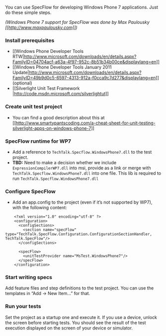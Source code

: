 You can use SpecFlow for developing Windows Phone 7 applications. Just do these simple steps.

*(Windows Phone 7 support for SpecFlow was done by Max Paulousky [[http://www.maxpaulousky.com]])*

### Install prerequisites

- [[Windows Phone Developer Tools RTW|http://www.microsoft.com/downloads/en/details.aspx?FamilyID=04704acf-a63a-4f97-952c-8b51b34b00ce&displaylang=en]]
- [[Windows Phone Developer Tools January 2011 Update|http://www.microsoft.com/downloads/en/details.aspx?FamilyID=49b9d0c5-6597-4313-912a-f0cca9c7d277&displaylang=en]] (optional)
- [[Silverlight Unit Test Framework |http://code.msdn.microsoft.com/silverlightut]]

### Create unit test project
- You can find a good description about this at [[http://www.smartypantscoding.com/a-cheat-sheet-for-unit-testing-silverlight-apps-on-windows-phone-7]]

### SpecFlow runtime for WP7

- Add a reference to `TechTalk.Specflow.WindowsPhone7.dll` to the test project.
- **TBD:** Need to make a decision whether we include `ExpressionCompilerWP7.dll` into msi, provide as a link or merge with `TechTalk.Specflow.WindowsPhone7.dll` into one file. This lib is required to run `TechTalk.Specflow.WindowsPhone7.dll`

### Configure SpecFlow

- Add an app.config to the project (even if it’s not supported by WP7), with the following content:

```
    <?xml version="1.0" encoding="utf-8" ?>
    <configuration>
      <configSections>
        <section name="specFlow" type="TechTalk.SpecFlow.Configuration.ConfigurationSectionHandler, TechTalk.SpecFlow"/>
      </configSections>

      <specFlow>
        <unitTestProvider name="MsTest.WindowsPhone7"/>
      </specFlow>
    </configuration>
```

### Start writing specs

Add feature files and step definitions to the test project. You can use the templates in “Add → New Item…” for that.

### Run your tests

Set the project as a startup one and execute it. If you use a device, unlock the screen before starting tests. You should see the result of the test execution displayed on the screen of your device or simulator.